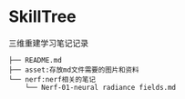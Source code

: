 # SkillTree
三维重建学习笔记记录

```
├── README.md
├── asset:存放md文件需要的图片和资料
└── nerf:nerf相关的笔记
    └── Nerf-01-neural radiance fields.md

```